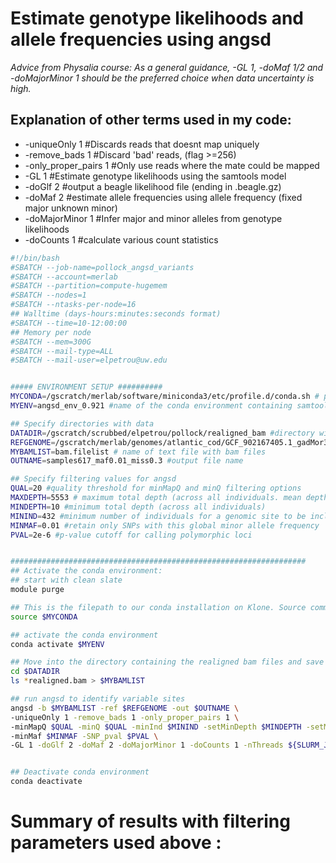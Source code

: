 # Estimate genotype likelihoods and allele frequencies using angsd

*Advice from Physalia course: As a general guidance, -GL 1, -doMaf 1/2 and -doMajorMinor 1 should be the preferred choice when data uncertainty is high.*

## Explanation of other terms used in my code:
- -uniqueOnly 1 #Discards reads that doesnt map uniquely
- -remove_bads 1 #Discard 'bad' reads, (flag >=256) 
- -only_proper_pairs 1 #Only use reads where the mate could be mapped
- -GL 1 #Estimate genotype likelihoods using the samtools model
- -doGlf 2 #output a beagle likelihood file (ending in .beagle.gz)
- -doMaf 2 #estimate allele frequencies using allele frequency (fixed major unknown minor)
- -doMajorMinor 1 #Infer major and minor alleles from genotype likelihoods
- -doCounts 1 #calculate various count statistics

``` bash
#!/bin/bash
#SBATCH --job-name=pollock_angsd_variants
#SBATCH --account=merlab
#SBATCH --partition=compute-hugemem
#SBATCH --nodes=1
#SBATCH --ntasks-per-node=16
## Walltime (days-hours:minutes:seconds format)
#SBATCH --time=10-12:00:00
## Memory per node
#SBATCH --mem=300G
#SBATCH --mail-type=ALL
#SBATCH --mail-user=elpetrou@uw.edu


##### ENVIRONMENT SETUP ##########
MYCONDA=/gscratch/merlab/software/miniconda3/etc/profile.d/conda.sh # path to conda installation on our Klone node. Do NOT change this.
MYENV=angsd_env_0.921 #name of the conda environment containing samtools software. 

## Specify directories with data
DATADIR=/gscratch/scrubbed/elpetrou/pollock/realigned_bam #directory with realigned bam files
REFGENOME=/gscratch/merlab/genomes/atlantic_cod/GCF_902167405.1_gadMor3.0_genomic.fna #path to fasta genome
MYBAMLIST=bam.filelist # name of text file with bam files
OUTNAME=samples617_maf0.01_miss0.3 #output file name

## Specify filtering values for angsd
QUAL=20 #quality threshold for minMapQ and minQ filtering options
MAXDEPTH=5553 # maximum total depth (across all individuals. mean depth +1sd = 9. So if all individuals are sequenced 9x at a site, the global max depth would be 5553)
MINDEPTH=10 #minimum total depth (across all individuals)
MININD=432 #minimum number of individuals for a genomic site to be included in output (70% of all the individuals (N=617 that passed read depth filter)
MINMAF=0.01 #retain only SNPs with this global minor allele frequency
PVAL=2e-6 #p-value cutoff for calling polymorphic loci


##################################################################
## Activate the conda environment:
## start with clean slate
module purge

## This is the filepath to our conda installation on Klone. Source command will allow us to execute commands from a file in the current shell
source $MYCONDA

## activate the conda environment
conda activate $MYENV

## Move into the directory containing the realigned bam files and save their names to a text file
cd $DATADIR
ls *realigned.bam > $MYBAMLIST

## run angsd to identify variable sites
angsd -b $MYBAMLIST -ref $REFGENOME -out $OUTNAME \
-uniqueOnly 1 -remove_bads 1 -only_proper_pairs 1 \
-minMapQ $QUAL -minQ $QUAL -minInd $MININD -setMinDepth $MINDEPTH -setMaxDepth $MAXDEPTH \
-minMaf $MINMAF -SNP_pval $PVAL \
-GL 1 -doGlf 2 -doMaf 2 -doMajorMinor 1 -doCounts 1 -nThreads ${SLURM_JOB_CPUS_PER_NODE}


## Deactivate conda environment
conda deactivate

```

# Summary of results with filtering parameters used above :
